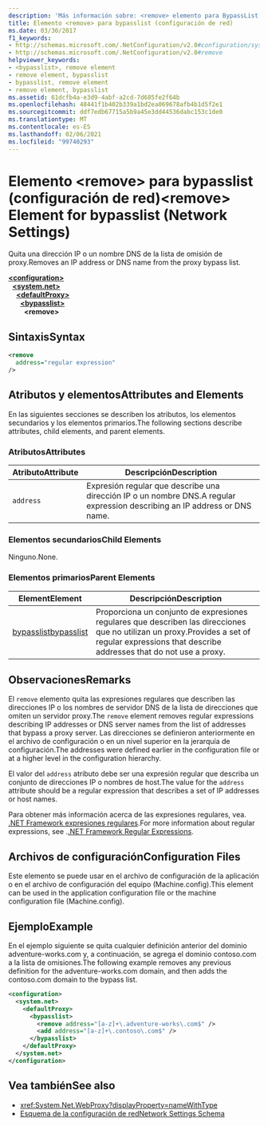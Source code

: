 ```yaml
---
description: 'Más información sobre: <remove> elemento para BypassList (configuración de red)'
title: Elemento <remove> para bypasslist (configuración de red)
ms.date: 03/30/2017
f1_keywords:
- http://schemas.microsoft.com/.NetConfiguration/v2.0#configuration/system.net/defaultProxy/bypasslist/remove
- http://schemas.microsoft.com/.NetConfiguration/v2.0#remove
helpviewer_keywords:
- <bypasslist>, remove element
- remove element, bypasslist
- bypasslist, remove element
- remove element, bypasslist
ms.assetid: 61dcfb4a-e3d9-4abf-a2cd-7d685fe2f64b
ms.openlocfilehash: 48441f1b402b339a1bd2ea069678afb4b1d5f2e1
ms.sourcegitcommit: ddf7edb67715a5b9a45e3dd44536dabc153c1de0
ms.translationtype: MT
ms.contentlocale: es-ES
ms.lasthandoff: 02/06/2021
ms.locfileid: "99740293"
---
```

# <a name="remove-element-for-bypasslist-network-settings"></a><span data-ttu-id="651f8-103">Elemento \<remove> para bypasslist (configuración de red)</span><span class="sxs-lookup"><span data-stu-id="651f8-103">\<remove> Element for bypasslist (Network Settings)</span></span>

<span data-ttu-id="651f8-104">Quita una dirección IP o un nombre DNS de la lista de omisión de proxy.</span><span class="sxs-lookup"><span data-stu-id="651f8-104">Removes an IP address or DNS name from the proxy bypass list.</span></span>

[**\<configuration>**](../configuration-element.md)  
&nbsp;&nbsp;[**\<system.net>**](system-net-element-network-settings.md)  
&nbsp;&nbsp;&nbsp;&nbsp;[**\<defaultProxy>**](defaultproxy-element-network-settings.md)  
&nbsp;&nbsp;&nbsp;&nbsp;&nbsp;&nbsp;[**\<bypasslist>**](bypasslist-element-network-settings.md)  
&nbsp;&nbsp;&nbsp;&nbsp;&nbsp;&nbsp;&nbsp;&nbsp;**\<remove>**  

## <a name="syntax"></a><span data-ttu-id="651f8-105">Sintaxis</span><span class="sxs-lookup"><span data-stu-id="651f8-105">Syntax</span></span>

```xml
<remove
  address="regular expression"
/>
```

## <a name="attributes-and-elements"></a><span data-ttu-id="651f8-106">Atributos y elementos</span><span class="sxs-lookup"><span data-stu-id="651f8-106">Attributes and Elements</span></span>

<span data-ttu-id="651f8-107">En las siguientes secciones se describen los atributos, los elementos secundarios y los elementos primarios.</span><span class="sxs-lookup"><span data-stu-id="651f8-107">The following sections describe attributes, child elements, and parent elements.</span></span>

### <a name="attributes"></a><span data-ttu-id="651f8-108">Atributos</span><span class="sxs-lookup"><span data-stu-id="651f8-108">Attributes</span></span>

|<span data-ttu-id="651f8-109">**Atributo**</span><span class="sxs-lookup"><span data-stu-id="651f8-109">**Attribute**</span></span>|<span data-ttu-id="651f8-110">**Descripción**</span><span class="sxs-lookup"><span data-stu-id="651f8-110">**Description**</span></span>|
|-------------------|---------------------|
|`address`|<span data-ttu-id="651f8-111">Expresión regular que describe una dirección IP o un nombre DNS.</span><span class="sxs-lookup"><span data-stu-id="651f8-111">A regular expression describing an IP address or DNS name.</span></span>|

### <a name="child-elements"></a><span data-ttu-id="651f8-112">Elementos secundarios</span><span class="sxs-lookup"><span data-stu-id="651f8-112">Child Elements</span></span>

<span data-ttu-id="651f8-113">Ninguno.</span><span class="sxs-lookup"><span data-stu-id="651f8-113">None.</span></span>

### <a name="parent-elements"></a><span data-ttu-id="651f8-114">Elementos primarios</span><span class="sxs-lookup"><span data-stu-id="651f8-114">Parent Elements</span></span>

|<span data-ttu-id="651f8-115">**Element**</span><span class="sxs-lookup"><span data-stu-id="651f8-115">**Element**</span></span>|<span data-ttu-id="651f8-116">**Descripción**</span><span class="sxs-lookup"><span data-stu-id="651f8-116">**Description**</span></span>|
|-----------------|---------------------|
|[<span data-ttu-id="651f8-117">bypasslist</span><span class="sxs-lookup"><span data-stu-id="651f8-117">bypasslist</span></span>](bypasslist-element-network-settings.md)|<span data-ttu-id="651f8-118">Proporciona un conjunto de expresiones regulares que describen las direcciones que no utilizan un proxy.</span><span class="sxs-lookup"><span data-stu-id="651f8-118">Provides a set of regular expressions that describe addresses that do not use a proxy.</span></span>|

## <a name="remarks"></a><span data-ttu-id="651f8-119">Observaciones</span><span class="sxs-lookup"><span data-stu-id="651f8-119">Remarks</span></span>

<span data-ttu-id="651f8-120">El `remove` elemento quita las expresiones regulares que describen las direcciones IP o los nombres de servidor DNS de la lista de direcciones que omiten un servidor proxy.</span><span class="sxs-lookup"><span data-stu-id="651f8-120">The `remove` element removes regular expressions describing IP addresses or DNS server names from the list of addresses that bypass a proxy server.</span></span> <span data-ttu-id="651f8-121">Las direcciones se definieron anteriormente en el archivo de configuración o en un nivel superior en la jerarquía de configuración.</span><span class="sxs-lookup"><span data-stu-id="651f8-121">The addresses were defined earlier in the configuration file or at a higher level in the configuration hierarchy.</span></span>

<span data-ttu-id="651f8-122">El valor del `address` atributo debe ser una expresión regular que describa un conjunto de direcciones IP o nombres de host.</span><span class="sxs-lookup"><span data-stu-id="651f8-122">The value for the `address` attribute should be a regular expression that describes a set of IP addresses or host names.</span></span>

<span data-ttu-id="651f8-123">Para obtener más información acerca de las expresiones regulares, vea. [.NET Framework expresiones regulares](../../../../standard/base-types/regular-expressions.md).</span><span class="sxs-lookup"><span data-stu-id="651f8-123">For more information about regular expressions, see .[.NET Framework Regular Expressions](../../../../standard/base-types/regular-expressions.md).</span></span>

## <a name="configuration-files"></a><span data-ttu-id="651f8-124">Archivos de configuración</span><span class="sxs-lookup"><span data-stu-id="651f8-124">Configuration Files</span></span>

<span data-ttu-id="651f8-125">Este elemento se puede usar en el archivo de configuración de la aplicación o en el archivo de configuración del equipo (Machine.config).</span><span class="sxs-lookup"><span data-stu-id="651f8-125">This element can be used in the application configuration file or the machine configuration file (Machine.config).</span></span>

## <a name="example"></a><span data-ttu-id="651f8-126">Ejemplo</span><span class="sxs-lookup"><span data-stu-id="651f8-126">Example</span></span>

<span data-ttu-id="651f8-127">En el ejemplo siguiente se quita cualquier definición anterior del dominio adventure-works.com y, a continuación, se agrega el dominio contoso.com a la lista de omisiones.</span><span class="sxs-lookup"><span data-stu-id="651f8-127">The following example removes any previous definition for the adventure-works.com domain, and then adds the contoso.com domain to the bypass list.</span></span>

```xml
<configuration>
  <system.net>
    <defaultProxy>
      <bypasslist>
        <remove address="[a-z]+\.adventure-works\.com$" />
        <add address="[a-z]+\.contoso\.com$" />
      </bypasslist>
    </defaultProxy>
  </system.net>
</configuration>
```

## <a name="see-also"></a><span data-ttu-id="651f8-128">Vea también</span><span class="sxs-lookup"><span data-stu-id="651f8-128">See also</span></span>

- <xref:System.Net.WebProxy?displayProperty=nameWithType>
- [<span data-ttu-id="651f8-129">Esquema de la configuración de red</span><span class="sxs-lookup"><span data-stu-id="651f8-129">Network Settings Schema</span></span>](index.md)
